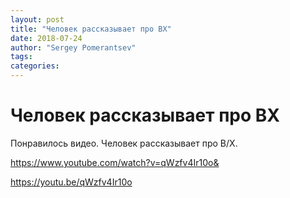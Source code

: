```yaml
---
layout: post
title: "Человек рассказывает про BX"
date: 2018-07-24
author: "Sergey Pomerantsev"
tags:
categories:
---
```


# Человек рассказывает про BX

Понравилось видео. Человек рассказывает про B/X.

https://www.youtube.com/watch?v=qWzfv4Ir10o&


https://youtu.be/qWzfv4Ir10o
